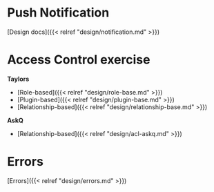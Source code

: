 # Push Notification

[Design docs]({{< relref "design/notification.md" >}})

# Access Control exercise

**Taylors**

- [Role-based]({{< relref "design/role-base.md" >}})
- [Plugin-based]({{< relref "design/plugin-base.md" >}})
- [Relationship-based]({{< relref "design/relationship-base.md" >}})

**AskQ**

- [Relationship-based]({{< relref "design/acl-askq.md" >}})

# Errors

[Errors]({{< relref "design/errors.md" >}})
